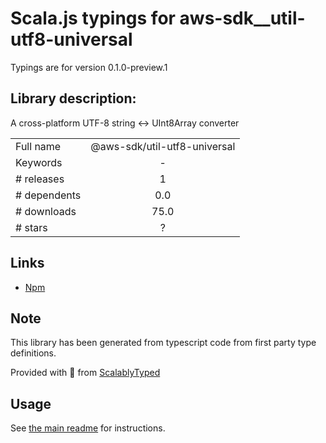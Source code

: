 
# Scala.js typings for aws-sdk__util-utf8-universal

Typings are for version 0.1.0-preview.1

## Library description:
A cross-platform UTF-8 string <-> UInt8Array converter

|                    |                 |
| ------------------ | :-------------: |
| Full name          | @aws-sdk/util-utf8-universal |
| Keywords           | - |
| # releases         | 1 |
| # dependents       | 0.0 |
| # downloads        | 75.0 |
| # stars            | ? |

## Links
- [Npm](https://www.npmjs.com/package/%40aws-sdk%2Futil-utf8-universal)
    


## Note
This library has been generated from typescript code from first party type definitions.

Provided with :purple_heart: from [ScalablyTyped](https://github.com/oyvindberg/ScalablyTyped)

## Usage
See [the main readme](../../readme.md) for instructions.


